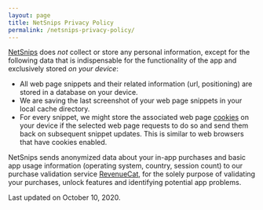 ```yaml
---
layout: page
title: NetSnips Privacy Policy
permalink: /netsnips-privacy-policy/
---
```


[NetSnips](https://itunes.apple.com/us/app/netsnips/id507888242?mt=8) does *not* collect or store any personal information, except for the following data that is indispensable for the functionality of the app and exclusively stored *on your device*:

- All web page snippets and their related information (url, positioning) are stored in a database on your device.
- We are saving the last screenshot of your web page snippets in your local cache directory.
- For every snippet, we might store the associated web page [cookies](http://www.whatarecookies.com) on your device if the selected web page requests to do so and send them back on subsequent snippet updates. This is similar to web browsers that have cookies enabled.

NetSnips sends anonymized data about your in-app purchases and basic app usage information (operating system, country, session count) to our purchase validation service [RevenueCat](https://www.revenuecat.com/privacy), for the solely purpose of validating your purchases, unlock features and identifying potential app problems.

Last updated on October 10, 2020.
